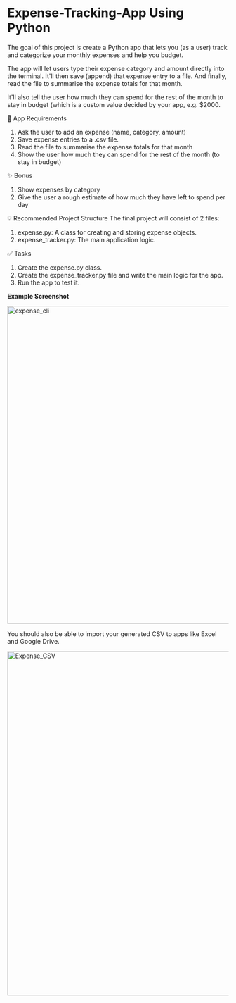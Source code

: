 # Expense-Tracking-App Using Python
The goal of this project is create a Python app that lets you (as a user) track and categorize your monthly expenses and help you budget.

The app will let users type their expense category and amount directly into the terminal. It'll then save (append) that expense entry to a file. And finally, read the file to summarise the expense totals for that month.

It'll also tell the user how much they can spend for the rest of the month to stay in budget (which is a custom value decided by your app, e.g. $2000.

🎯 App Requirements
1. Ask the user to add an expense (name, category, amount)
2. Save expense entries to a .csv file.
3. Read the file to summarise the expense totals for that month
4. Show the user how much they can spend for the rest of the month (to stay in budget)

✨ Bonus
1. Show expenses by category
2. Give the user a rough estimate of how much they have left to spend per day

💡 Recommended Project Structure
The final project will consist of 2 files:

1. expense.py: A class for creating and storing expense objects.
2. expense_tracker.py: The main application logic.

✅ Tasks
1. Create the expense.py class.
2. Create the expense_tracker.py file and write the main logic for the app.
3. Run the app to test it.

**Example Screenshot**

<img width="722" alt="expense_cli" src="https://github.com/user-attachments/assets/80aa2dc6-6774-44ae-aac9-1f20922efebe">

You should also be able to import your generated CSV to apps like Excel and Google Drive.

<img width="782" alt="Expense_CSV" src="https://github.com/user-attachments/assets/309e5331-6882-40d1-8525-5e309719721d">










